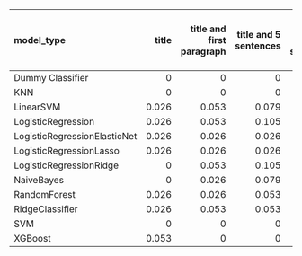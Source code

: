 | model_type                   |   title |   title and first paragraph |   title and 5 sentences |   title and 10 sentences | title and first sentence each paragraph   |   raw text |
|:-----------------------------|--------:|----------------------------:|------------------------:|-------------------------:|:------------------------------------------|-----------:|
| Dummy Classifier             |   0     |                       0     |                   0     |                    0     | 0.000                                     |      0     |
| KNN                          |   0     |                       0     |                   0     |                    0     | 0.000                                     |      0     |
| LinearSVM                    |   0.026 |                       0.053 |                   0.079 |                    0.105 | 0.053                                     |      0.053 |
| LogisticRegression           |   0.026 |                       0.053 |                   0.105 |                    0.105 | 0.053                                     |      0.079 |
| LogisticRegressionElasticNet |   0.026 |                       0.026 |                   0.026 |                    0.053 | 0.053                                     |      0.158 |
| LogisticRegressionLasso      |   0.026 |                       0.026 |                   0.026 |                    0.053 | 0.105                                     |      0.079 |
| LogisticRegressionRidge      |   0     |                       0.053 |                   0.105 |                    0.132 | 0.079                                     |      0.053 |
| NaiveBayes                   |   0     |                       0.026 |                   0.079 |                    0.079 | 0.026                                     |      0.053 |
| RandomForest                 |   0.026 |                       0.026 |                   0.053 |                    0.026 | 0.132                                     |      0.132 |
| RidgeClassifier              |   0.026 |                       0.053 |                   0.053 |                    0.132 | 0.053                                     |      0.053 |
| SVM                          |   0     |                       0     |                   0     |                    0     | 0.000                                     |      0     |
| XGBoost                      |   0.053 |                       0     |                   0     |                    0.053 | **0.184**                                 |      0.079 |